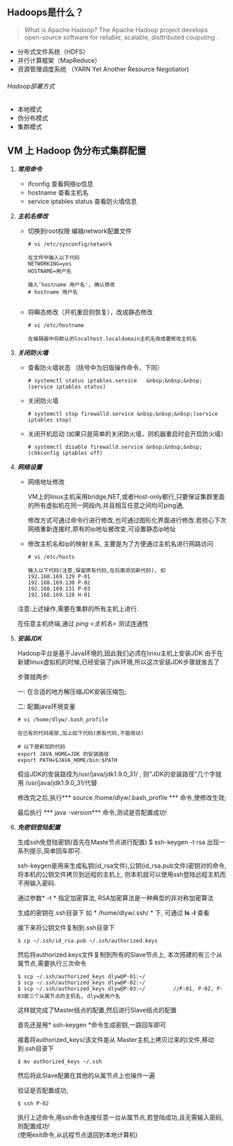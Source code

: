 ## Hadoops是什么？
> What is Apache Hadoop?
> The Apache Hadoop project develops open-source software for  reliable,  scalable, disttributed couputing .

+ 分布式文件系统（HDFS）
+ 并行计算框架（MapReduce）
+ 资源管理调度系统 （YARN Yet Another Resource Negotiator)


######  Hadoop部署方式
+ 本地模式
+ 伪分布模式
+ 集群模式


## VM 上 Hadoop 伪分布式集群配置

1. ***常用命令***
	- ifconfig   查看网络ip信息
	- hostname   查看主机名
	- service iptables status  查看防火墙信息

2. ***主机名修改***

   + 切换到root权限 编辑network配置文件
   
     ```
     # vi /etc/sysconfig/network
	   
     在文件中输入以下代码
     NETWORKING=yes
     HOSTNAME=用户名
       
     输入‘hostname 用户名', 确认修改
     # hostname 用户名
      
     ```
   + 将瞬态修改（开机重启则恢复），改成静态修改
   
     ```
     # vi /etc/hostname
     
     在编辑器中将默认的localhost.localdomain主机名改成要修改主机名 
     ```
     
3. ***关闭防火墙***

    +  查看防火墙状态&nbsp;&nbsp;&nbsp;(括号中为旧版操作命令，下同）
        ```
        # systemctl status iptables.service   &nbsp;&nbsp;&nbsp;(service iptables status)
        ```
	
    +  关闭防火墙
       ```
       # systemctl stop firewalld.service &nbsp;&nbsp;&nbsp;(service iptables stop)
       ```
       
    +  关闭开机启动 (如果只是简单的关闭防火墙，则机器重启时会开启防火墙）
        ```
       # systemctl disable firewalld.service &nbsp;&nbsp;&nbsp;(chkconfig iptables off)
        ```
	
4. ***网络设置***
	
    + 网络地址修改
    
      VM上的linux主机采用bridge,NET,或者Host-only都行,只要保证集群里面的所有虚拟机在同一网段内,并且相互任意之间均可ping通,
      
      修改方式可通过命令行进行修改,也可通过图形化界面进行修改.若担心下次网络重新连接时,原有的ip地址被改变,可设置静态ip地址
    
    + 修改主机名和ip的映射关系, 主要是为了方便通过主机名进行网路访问
	    ```
	    # vi /etc/hosts 

	    输入以下代码(注意,保留原有代码,在后面添加新代码), 如
	    192.168.169.129 P-01
	    192.168.169.130 P-02
	    192.168.169.131 P-03
	    192.168.169.128 H-01
	    ```
	注意:上述操作,需要在集群的所有主机上进行.
    
    在任意主机终端,通过 *ping <主机名>* 测试连通性
    
5. ***安装JDK***

   Hadoop平台是基于Java环境的,因此我们必须在linxu主机上安装JDK
   由于在新建linux虚拟机的时候,已经安装了jdk环境,所以这次安装JDK步骤就省去了
   
   步骤就两步:
   
   一: 在合适的地方解压缩JDK安装压缩包;
   
   二: 配置java环境变量
   
   ```
   # vi /home/dlyw/.bash_profile
   
   在已有的代码尾部,加上如下代码(原有代码,不能改动)
   
   # 以下是新加的代码
   export JAVA_HOME=JDK 的安装路径
   export PATH=$JAVA_HOME/bin:$PATH
   
   ```
   假设JDK的安装路径为/usr/java/jdk1.9.0_31/   , 则"JDK的安装路径"几个字就用 /usr/java/jdk1.9.0_31/代替
   
   修改完之后,执行*** source /home/dlyw/.bash_profile *** 命令,使修改生效;
   
   最后执行 *** java -version*** 命令,测试是否配置成功!
    
6. ***免密钥登陆配置***

   生成ssh免登陆密钥(首先在Maste节点进行配置)
   	$ ssh-keygen -t rsa
   出现一系列提示,简单回车即可.
   
   ssh-keygen是用来生成私钥(id_rsa文件),公钥(id_rsa.pub文件)密钥对的命令, 将本机的公钥文件拷贝到远程的主机上, 则本机就可以使用ssh登陆远程主机而不用输入密码.
   
   通过参数* -t * 指定加密算法, RSA加密算法是一种典型的非对称加密算法
   
   生成的密钥在.ssh目录下 如 * /home/dlyw/.ssh/ * 下, 可通过 **ls -l** 查看
   
   接下来将公钥文件复制到.ssh目录下
   ```
   $ cp ~/.ssh/id_rsa.pub ~/.ssh/authorized.keys
    ```
   然后将authorized.keys文件复制到所有的Slave节点上, 本次搭建的有三个从属节点,需要执行三次命令
   
   ```
   $ scp ~/.ssh/authorized_keys dlyw@P-01:~/
   $ scp ~/.ssh/authorized_keys dlyw@P-02:~/
   $ scp ~/.ssh/authorized_keys dlyw@P-03:~/         //P-01, P-02, P-03是三个从属节点的主机名, dlyw是用户名
   ```
   这样就完成了Master结点的配置,然后进行Slave结点的配置
   
   首先还是用* ssh-keygen *命令生成密钥,一路回车即可
   
   接着将authorized_keys(该文件是从 Master主机上拷贝过来的)文件,移动到.ssh目录下
   ``` 
   $ mv authorized_keys ~/.ssh
   ```
   然后将此Slave配置在其他的从属节点上也操作一遍
   
   验证是否配置成功,
   ```
   $ ssh P-02
   ```
   执行上述命令,用ssh命令连接任意一台从属节点,若登陆成功,且无需输入密码,则配置成功!  
   (使用exit命令,从远程节点退回到本地计算机)

	
